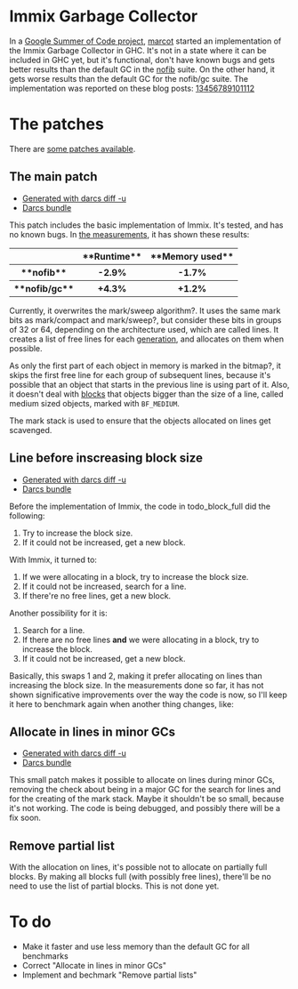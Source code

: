 # Immix Garbage Collector


In a [Google Summer of Code project](http://socghop.appspot.com/gsoc/student_project/show/google/gsoc2010/haskell/t127230760695), [marcot](http://wiki.debian.org/MarcoSilva) started an implementation of the Immix Garbage Collector in GHC.  It's not in a state where it can be included in GHC yet, but it's functional, don't have known bugs and gets better results than the default GC in the [nofib](http://www.dcs.gla.ac.uk/fp/software/ghc/nofib.html) suite.  On the other hand, it gets worse results than the default GC for the nofib/gc suite.  The implementation was reported on these blog posts: [1](http://marcotmarcot.wordpress.com/2010/05/17/google-summer-of-code-weekly-report-1/)[3](http://marcotmarcot.wordpress.com/2010/05/31/summer-of-code-weekly-report-3/)[4](http://marcotmarcot.wordpress.com/2010/06/04/summer-of-code-weekly-report-4/)[5](http://marcotmarcot.wordpress.com/2010/06/15/summer-of-code-weekly-report-5/)[6](http://marcotmarcot.wordpress.com/2010/06/18/immix-on-ghc-summer-of-code-weekly-report-6/)[7](http://marcotmarcot.wordpress.com/2010/06/29/immix-on-ghc-summer-of-code-weekly-report-7/)[8](http://marcotmarcot.wordpress.com/2010/07/05/immix-on-ghc-summer-of-code-weekly-report-8/)[9](http://marcotmarcot.wordpress.com/2010/07/07/immix-on-ghc-summer-of-code-weekly-report-9/)[10](http://marcotmarcot.wordpress.com/2010/07/21/immix-on-ghc-summer-of-code-weekly-report-10/)[11](http://marcotmarcot.wordpress.com/2010/08/10/immix-on-ghc-summer-of-code-report-11/)[12](http://marcotmarcot.wordpress.com/2010/08/13/immix-on-ghc-summer-of-code-report-12-debconf-debian-day-bh/)

# The patches


There are [some patches available](http://people.debian.org/~marcot/immix/).

## The main patch

- [Generated with darcs diff -u](http://people.debian.org/~marcot/immix/immix.patch)
- [Darcs bundle](http://people.debian.org/~marcot/immix/immix.dpatch)


This patch includes the basic implementation of Immix.  It's tested, and has no known bugs.  In [the measurements](http://people.debian.org/~marcot/immix/log.tar.gz), it has shown these results:

<table><tr><th></th>
<th>**Runtime**</th>
<th>**Memory used**</th></tr>
<tr><th>**nofib**</th>
<th> -2.9% </th>
<th> -1.7% 
</th></tr>
<tr><th>**nofib/gc**</th>
<th> +4.3% </th>
<th> +1.2% 
</th></tr></table>


Currently, it overwrites the mark/sweep algorithm?.  It uses the same mark bits as mark/compact and mark/sweep?, but consider these bits in groups of 32 or 64, depending on the architecture used, which are called lines.  It creates a list of free lines for each [generation](http://hackage.haskell.org/trac/ghc/wiki/Commentary/Rts/Storage/GC/Aging), and allocates on them when possible.


As only the first part of each object in memory is marked in the bitmap?, it skips the first free line for each group of subsequent lines, because it's possible that an object that starts in the previous line is using part of it.  Also, it doesn't deal with [blocks](commentary/rts/storage/block-alloc) that objects bigger than the size of a line, called medium sized objects, marked with `BF_MEDIUM`.


The mark stack is used to ensure that the objects allocated on lines get scavenged.

## Line before inscreasing block size

- [Generated with darcs diff -u](http://people.debian.org/~marcot/immix/order.patch)
- [Darcs bundle](http://people.debian.org/~marcot/immix/order.dpatch)


Before the implementation of Immix, the code in todo_block_full did the following:

1. Try to increase the block size.
1. If it could not be increased, get a new block.


With Immix, it turned to:

1. If we were allocating in a block, try to increase the block size.
1. If it could not be increased, search for a line.
1. If there're no free lines, get a new block.


Another possibility for it is:

1. Search for a line.
1. If there are no free lines **and** we were allocating in a block, try to increase the block.
1. If it could not be increased, get a new block.


Basically, this swaps 1 and 2, making it prefer allocating on lines than
increasing the block size.  In the measurements done so far, it has not shown
significative improvements over the way the code is now, so I'll keep it here
to benchmark again when another thing changes, like:

## Allocate in lines in minor GCs

- [Generated with darcs diff -u](http://people.debian.org/~marcot/immix/minor.patch)
- [Darcs bundle](http://people.debian.org/~marcot/immix/minor.dpatch)


This small patch makes it possible to allocate on lines during minor GCs,
removing the check about being in a major GC for the search for lines and for
the creating of the mark stack.  Maybe it shouldn't be so small, because it's
not working.  The code is being debugged, and possibly there will be a fix
soon.

## Remove partial list


With the allocation on lines, it's possible not to allocate on partially full
blocks.  By making all blocks full (with possibly free lines), there'll be no
need to use the list of partial blocks.  This is not done yet.

# To do

- Make it faster and use less memory than the default GC for all benchmarks
- Correct "Allocate in lines in minor GCs"
- Implement and bechmark "Remove partial lists"
